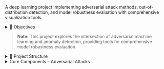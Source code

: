 
A deep learning project implementing adversarial attack methods, out-of-distribution detection, and model robustness evaluation with comprehensive visualization tools.

<details>
<summary>🎯 Objectives</summary>

The project focuses on understanding model vulnerabilities and robustness through adversarial attacks and out-of-distribution detection:

- **Adversarial Attacks**
  - Implement **FGSM (Fast Gradient Sign Method)** attacks
  - Develop **PGD (Projected Gradient Descent)** attacks  
  - Create **few-pixel attacks** for sparse perturbations
  - Apply **genetic algorithm-based** adversarial generation

- **Out-of-Distribution Detection**
  - Evaluate model behavior on **unseen data distributions**
  - Compare **CNN vs Autoencoder** approaches for anomaly detection
  - Generate **ROC curves** and performance metrics

- **Model Analysis & Visualization**
  - Create comprehensive **attack visualizations**
  - Generate **confusion matrices** and performance plots
  - Analyze **score distributions** for normal vs anomalous data

</details>

> **Note:** This project explores the intersection of adversarial machine learning and anomaly detection, providing tools for comprehensive model robustness evaluation.

<details>
<summary>📂 Project Structure</summary>

```
proj4/
├── attacks/                         # Adversarial attack implementations
│   ├── __init__.py                  # Attack method exports
│   ├── few_pixel.py                 # Sparse pixel-based attacks
│   ├── fgsm.py                      # Fast Gradient Sign Method
│   ├── genetic_attack.py            # Genetic algorithm attacks
│   └── pgd.py                       # Projected Gradient Descent
│
├── config/                          # Configuration files
│   ├── adv_attack/                  # Adversarial attack configs
│   └── ood/                         # OOD detection configs
│
├── models/                          # Model architectures
│   ├── __init__.py                  # Model factory
│   ├── autoencoder.py               # Autoencoder for anomaly detection
│   └── cnn.py                       # CNN classifier
│
├── output_adv/                      # Adversarial attack results
├── output_ood/                      # OOD detection results
│
├── utils/                           # Utility functions
│   ├── data_utils.py                # Data loading and preprocessing
│   ├── ood_eval.py                  # OOD evaluation metrics
│   └── plot_utils.py                # Visualization tools
│
├── main_adv.py                      # Adversarial attack orchestration
└── main_ood.py                      # OOD detection experiments
 
```

</details>


<details>
<summary> Core Components – Adversarial Attacks</summary>

This project includes implementations of several adversarial attack methods for neural networks.

FGSM (Fast Gradient Sign Method)
- Single-step attack using the gradient sign:  
  `x_adv = x + ε * sign(∇_x J(θ,x,y))`
  > **Explaining and Harnessing Adversarial Examples**  
  > I.J. Goodfellow et al., ICLR 2015, [arXiv:1412.6572](https://arxiv.org/abs/1412.6572)

PGD (Projected Gradient Descent)
- Multi-step FGSM with projection into an ε-ball for stronger attacks
  > **Towards Deep Learning Models Resistant to Adversarial Attacks**  
  > A. Madry et al., ICLR 2018, [arXiv:1706.06083](https://arxiv.org/abs/1706.06083)

Few-Pixel Attack
- Sparse perturbations targeting only high-gradient pixels
  > **One Pixel Attack for Fooling Deep Neural Networks**  
  > J. Su et al., IEEE TEC 2019, [arXiv:1710.08864](https://arxiv.org/abs/1710.08864)

Genetic Algorithm Attack
- Evolutionary optimization of perturbations through selection and mutation
  > **Generating Natural Language Adversarial Examples**  
  > M. Alzantot et al., EMNLP 2018, [arXiv:1804.07998](https://arxiv.org/abs/1804.07998)

</details>
